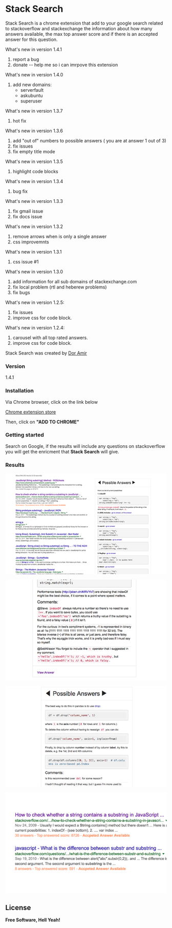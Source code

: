# Stack Search

Stack Search is a chrome extension that add to your google search related to stackoverflow and stackexchange the information about how many answers available, the max top answer score and if there is an accepted answer for this question.  

What's new in version 1.4.1
1. report a bug
2. donate -- help me so i can imrpove this extension

What's new in version 1.4.0
1. add new domains:
	- serverfault
	- askubuntu
	- superuser

What's new in version 1.3.7
1. hot fix

What's new in version 1.3.6
1. add "out of" numbers to possible answers ( you are at answer 1 out of 3)
2. fix issues 
3. fix empty title mode

What's new in version 1.3.5
1. highlight code blocks

What's new in version 1.3.4
1. bug fix

What's new in version 1.3.3
1. fix gmail issue
2. fix docs issue

What's new in version 1.3.2
1. remove arrows when is only a single answer
2. css improvemnts

What's new in version 1.3.1
1. css issue #1

What's new in version 1.3.0
1. add information for  all sub domains of stackexchange.com 
2. fix local problem (rtl and heberew problems)
3. fix bugs

What's new in version 1.2.5:
1. fix issues
2. improve css for code block. 

What's new in version 1.2.4:
1. carousel with all top rated answers.
2. improve css for code block. 

Stack Search was created by [Dor Amir](amirdor@gmail.com)
### Version
1.4.1

### Installation
Via Chrome browser, click on the link below

[Chrome extension store]( https://chrome.google.com/webstore/detail/stack-search/mmbkjfdlhegphofeodeinpbcifaobacl?utm_source=github&utm_medium=readme)

Then, click on **"ADD TO CHROME"**

### Getting started
Search on Google, if the results will include any questions on stackoverflow you will get the enricment that **Stack Search** will give. 

### Results
![Possible Answer](screenshots/results2.jpg)


![Possible Answer](screenshots/results3.jpg)


![Possible Answer](screenshots/results4.jpg)


![Results](screenshots/results.jpg)

License
----

**Free Software, Hell Yeah!**
